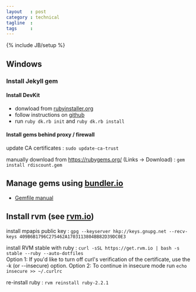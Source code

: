 ```yaml
---
layout   : post
category : technical
tagline  : 
tags     : 
---
```

{% include JB/setup %}

## Windows

### Install Jekyll gem

#### Install DevKit

- donwload from [rubyinstaller.org](http://rubyinstaller.org/downloads/)
- follow instructions on [github](https://github.com/oneclick/rubyinstaller/wiki/development-kit)
- run `ruby dk.rb init` and `ruby dk.rb install`

#### Install gems behind proxy / firewall

update CA certificates
:   `sudo update-ca-trust`

manually download from https://rubygems.org/ (Links -> Download)
:   `gem install rdiscount.gem`

## Manage gems using [bundler.io](http://bundler.io/gemfile.html)

- [Gemfile manual](http://bundler.io/v1.5/man/gemfile.5.html)

## Install rvm (see [rvm.io](https://rvm.io/rvm/install))

install mpapis public key
:   `gpg --keyserver hkp://keys.gnupg.net --recv-keys 409B6B1796C275462A1703113804BB82D39DC0E3`

install RVM stable with ruby
:   `curl -sSL https://get.rvm.io | bash -s stable --ruby --auto-dotfiles`  
    Option 1: If you'd like to turn off curl's verification of the certificate, use the -k (or --insecure) option.
    Option 2: To continue in insecure mode run `echo insecure >> ~/.curlrc`

re-install ruby
:   `rvm reinstall ruby-2.2.1`

